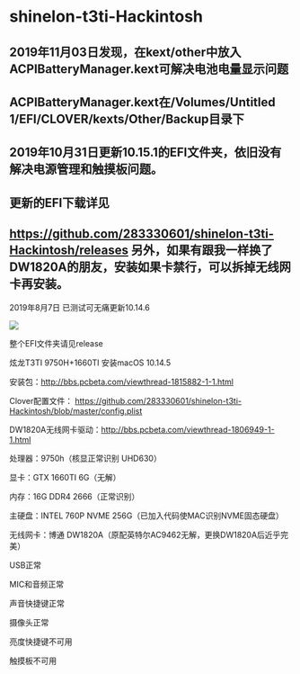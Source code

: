 shinelon-t3ti-Hackintosh
=====

2019年11月03日发现，在kext/other中放入ACPIBatteryManager.kext可解决电池电量显示问题
---
ACPIBatteryManager.kext在/Volumes/Untitled 1/EFI/CLOVER/kexts/Other/Backup目录下
---



2019年10月31日更新10.15.1的EFI文件夹，依旧没有解决电源管理和触摸板问题。
---
更新的EFI下载详见
---
https://github.com/283330601/shinelon-t3ti-Hackintosh/releases
另外，如果有跟我一样换了DW1820A的朋友，安装如果卡禁行，可以拆掉无线网卡再安装。
---
















2019年8月7日 已测试可无痛更新10.14.6

![](https://github.com/283330601/shinelon-t3ti-Hackintosh/blob/master/104908ro0ibywoyzg5yzii.jpg) 

整个EFI文件夹请见release

炫龙T3TI  9750H+1660TI 安装macOS 10.14.5 

安装包：http://bbs.pcbeta.com/viewthread-1815882-1-1.html

Clover配置文件：
https://github.com/283330601/shinelon-t3ti-Hackintosh/blob/master/config.plist

DW1820A无线网卡驱动：http://bbs.pcbeta.com/viewthread-1806949-1-1.html

处理器：9750h（核显正常识别 UHD630）

显卡：GTX 1660TI 6G（无解）

内存：16G DDR4 2666（正常识别）

主硬盘：INTEL 760P NVME 256G（已加入代码使MAC识别NVME固态硬盘）

无线网卡：博通 DW1820A（原配英特尔AC9462无解，更换DW1820A后近乎完美）

USB正常

MIC和音频正常

声音快捷键正常

摄像头正常

亮度快捷键不可用

触摸板不可用
 
